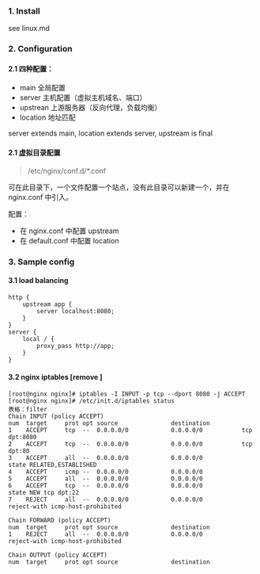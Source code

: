 ### 1. Install
see linux.md

### 2. Configuration
#### 2.1 四种配置：
- main 全局配置
- server 主机配置（虚拟主机域名、端口）
- upstrean 上游服务器（反向代理，负载均衡）
- location 地址匹配

server extends main,
location extends server,
upstream is final

#### 2.1 虚拟目录配置
> /etc/nginx/conf.d/*.conf

可在此目录下，一个文件配置一个站点，没有此目录可以新建一个，并在 nginx.conf 中引入。

配置：
- 在 nginx.conf 中配置 upstream
- 在 default.conf 中配置 location

### 3. Sample config
#### 3.1 load balancing

```
http {
    upstream app {
        server localhost:8080;
    }
}
server {
    local / {
        proxy_pass http://app;
    }
}
```


#### 3.2 nginx iptables [remove  ]
```
[root@nginx nginx]# iptables -I INPUT -p tcp --dport 8080 -j ACCEPT
[root@nginx nginx]# /etc/init.d/iptables status
表格：filter
Chain INPUT (policy ACCEPT)
num  target     prot opt source               destination
1    ACCEPT     tcp  --  0.0.0.0/0            0.0.0.0/0           tcp dpt:8080
2    ACCEPT     tcp  --  0.0.0.0/0            0.0.0.0/0           tcp dpt:80
3    ACCEPT     all  --  0.0.0.0/0            0.0.0.0/0           state RELATED,ESTABLISHED
4    ACCEPT     icmp --  0.0.0.0/0            0.0.0.0/0
5    ACCEPT     all  --  0.0.0.0/0            0.0.0.0/0
6    ACCEPT     tcp  --  0.0.0.0/0            0.0.0.0/0           state NEW tcp dpt:22
7    REJECT     all  --  0.0.0.0/0            0.0.0.0/0           reject-with icmp-host-prohibited

Chain FORWARD (policy ACCEPT)
num  target     prot opt source               destination
1    REJECT     all  --  0.0.0.0/0            0.0.0.0/0           reject-with icmp-host-prohibited

Chain OUTPUT (policy ACCEPT)
num  target     prot opt source               destination

```
